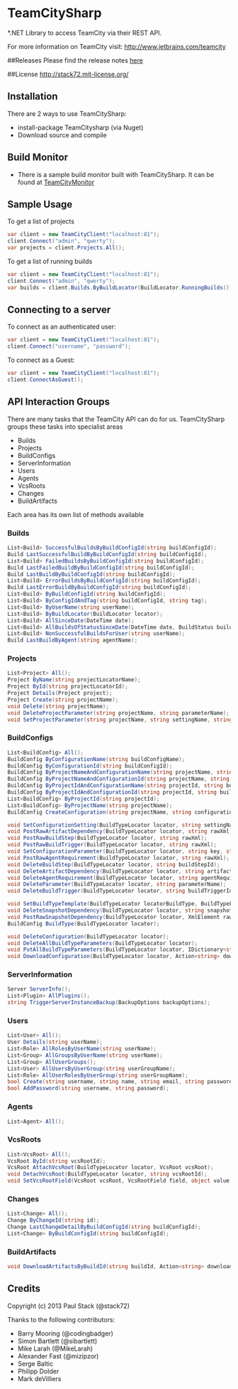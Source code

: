 # TeamCitySharp

*.NET Library to access TeamCity via their REST API.

For more information on TeamCity visit:
http://www.jetbrains.com/teamcity

##Releases
Please find the release notes [here](https://github.com/stack72/TeamCitySharp/releases)

##License 
http://stack72.mit-license.org/

## Installation
There are 2 ways to use TeamCitySharp:

* install-package TeamCitysharp (via Nuget)
* Download source and compile

## Build Monitor
* There is a sample build monitor built with TeamCitySharp. It can be found at [TeamCityMonitor](https://github.com/stack72/TeamCityMonitor)

## Sample Usage
To get a list of projects
```csharp
var client = new TeamCityClient("localhost:81");
client.Connect("admin", "qwerty");
var projects = client.Projects.All();
```

To get a list of running builds
```csharp
var client = new TeamCityClient("localhost:81");
client.Connect("admin", "qwerty");
var builds = client.Builds.ByBuildLocator(BuildLocator.RunningBuilds());
```
## Connecting to a server

To connect as an authenticated user:
```csharp
var client = new TeamCityClient("localhost:81");
client.Connect("username", "password");
```
To connect as a Guest:
```csharp
var client = new TeamCityClient("localhost:81");
client.ConnectAsGuest();
```
## API Interaction Groups
There are many tasks that the TeamCity API can do for us. TeamCitySharp groups these tasks into specialist areas

* Builds
* Projects
* BuildConfigs
* ServerInformation
* Users
* Agents
* VcsRoots
* Changes
* BuildArtifacts

Each area has its own list of methods available

### Builds
```csharp
List<Build> SuccessfulBuildsByBuildConfigId(string buildConfigId);
Build LastSuccessfulBuildByBuildConfigId(string buildConfigId);
List<Build> FailedBuildsByBuildConfigId(string buildConfigId);
Build LastFailedBuildByBuildConfigId(string buildConfigId);
Build LastBuildByBuildConfigId(string buildConfigId);
List<Build> ErrorBuildsByBuildConfigId(string buildConfigId);
Build LastErrorBuildByBuildConfigId(string buildConfigId);
List<Build> ByBuildConfigId(string buildConfigId);
List<Build> ByConfigIdAndTag(string buildConfigId, string tag);
List<Build> ByUserName(string userName);
List<Build> ByBuildLocator(BuildLocator locator);
List<Build> AllSinceDate(DateTime date);
List<Build> AllBuildsOfStatusSinceDate(DateTime date, BuildStatus buildStatus);
List<Build> NonSuccessfulBuildsForUser(string userName);
Build LastBuildByAgent(string agentName);
```
### Projects
```csharp
List<Project> All();
Project ByName(string projectLocatorName);
Project ById(string projectLocatorId);
Project Details(Project project);
Project Create(string projectName);
void Delete(string projectName);
void DeleteProjectParameter(string projectName, string parameterName);
void SetProjectParameter(string projectName, string settingName, string settingValue);
```
### BuildConfigs
```csharp
List<BuildConfig> All();
BuildConfig ByConfigurationName(string buildConfigName);
BuildConfig ByConfigurationId(string buildConfigId);
BuildConfig ByProjectNameAndConfigurationName(string projectName, string buildConfigName);
BuildConfig ByProjectNameAndConfigurationId(string projectName, string buildConfigId);
BuildConfig ByProjectIdAndConfigurationName(string projectId, string buildConfigName);
BuildConfig ByProjectIdAndConfigurationId(string projectId, string buildConfigId);
List<BuildConfig> ByProjectId(string projectId);
List<BuildConfig> ByProjectName(string projectName);
BuildConfig CreateConfiguration(string projectName, string configurationName);

void SetConfigurationSetting(BuildTypeLocator locator, string settingName, string settingValue);
void PostRawArtifactDependency(BuildTypeLocator locator, string rawXml);
void PostRawBuildStep(BuildTypeLocator locator, string rawXml);
void PostRawBuildTrigger(BuildTypeLocator locator, string rawXml);
void SetConfigurationParameter(BuildTypeLocator locator, string key, string value);
void PostRawAgentRequirement(BuildTypeLocator locator, string rawXml);
void DeleteBuildStep(BuildTypeLocator locator, string buildStepId);
void DeleteArtifactDependency(BuildTypeLocator locator, string artifactDependencyId);
void DeleteAgentRequirement(BuildTypeLocator locator, string agentRequirementId);
void DeleteParameter(BuildTypeLocator locator, string parameterName);
void DeleteBuildTrigger(BuildTypeLocator locator, string buildTriggerId);

void SetBuildTypeTemplate(BuildTypeLocator locatorBuildType, BuildTypeLocator locatorTemplate);
void DeleteSnapshotDependency(BuildTypeLocator locator, string snapshotDependencyId);
void PostRawSnapshotDependency(BuildTypeLocator locator, XmlElement rawXml);
BuildConfig BuildType(BuildTypeLocator locator);

void DeleteConfiguration(BuildTypeLocator locator);
void DeleteAllBuildTypeParameters(BuildTypeLocator locator);
void PutAllBuildTypeParameters(BuildTypeLocator locator, IDictionary<string, string> parameters);
void DownloadConfiguration(BuildTypeLocator locator, Action<string> downloadHandler);
```

### ServerInformation
```csharp
Server ServerInfo();
List<Plugin> AllPlugins();
string TriggerServerInstanceBackup(BackupOptions backupOptions);
```

### Users
```csharp
List<User> All();
User Details(string userName);
List<Role> AllRolesByUserName(string userName);
List<Group> AllGroupsByUserName(string userName);
List<Group> AllUserGroups();
List<User> AllUsersByUserGroup(string userGroupName);
List<Role> AllUserRolesByUserGroup(string userGroupName);
bool Create(string username, string name, string email, string password);
bool AddPassword(string username, string password);
```

### Agents
```csharp
List<Agent> All();
```
### VcsRoots
```csharp
List<VcsRoot> All();
VcsRoot ById(string vcsRootId);
VcsRoot AttachVcsRoot(BuildTypeLocator locator, VcsRoot vcsRoot);
void DetachVcsRoot(BuildTypeLocator locator, string vcsRootId);
void SetVcsRootField(VcsRoot vcsRoot, VcsRootField field, object value);
```

### Changes
```csharp
List<Change> All();
Change ByChangeId(string id);
Change LastChangeDetailByBuildConfigId(string buildConfigId);
List<Change> ByBuildConfigId(string buildConfigId);
```
### BuildArtifacts
```csharp
void DownloadArtifactsByBuildId(string buildId, Action<string> downloadHandler);
```
## Credits

Copyright (c) 2013 Paul Stack (@stack72)

Thanks to the following contributors:

* Barry Mooring (@codingbadger)
* Simon Bartlett (@sibartlett)
* Mike Larah (@MikeLarah)
* Alexander Fast (@mizipzor)
* Serge Baltic
* Philipp Dolder
* Mark deVilliers
